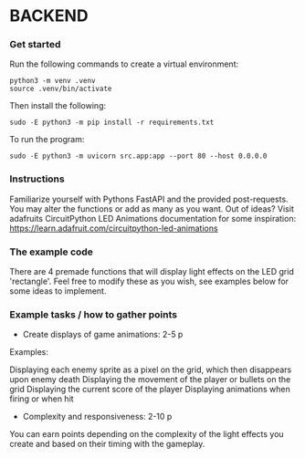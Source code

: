 # BACKEND

### Get started 

Run the following commands to create a virtual environment: 

```
python3 -m venv .venv
source .venv/bin/activate
```

Then install the following: 

```
sudo -E python3 -m pip install -r requirements.txt
```

To run the program:

```
sudo -E python3 -m uvicorn src.app:app --port 80 --host 0.0.0.0
```


### Instructions

Familiarize yourself with Pythons FastAPI and the provided post-requests. You may alter the functions or add as many as you want. Out of ideas? Visit adafruits CircuitPython LED Animations documentation for some inspiration: https://learn.adafruit.com/circuitpython-led-animations


### The example code

There are 4 premade functions that will display light effects on the LED grid 'rectangle'. Feel free to modify these as you wish, see examples below for some ideas to implement.


### Example tasks / how to gather points

- Create displays of game animations: 2-5 p

Examples: 

Displaying each enemy sprite as a pixel on the grid, which then disappears upon enemy death
Displaying the movement of the player or bullets on the grid
Displaying the current score of the player 
Displaying animations when firing or when hit

- Complexity and responsiveness: 2-10 p

You can earn points depending on the complexity of the light effects you create and based on their timing with the gameplay.  
